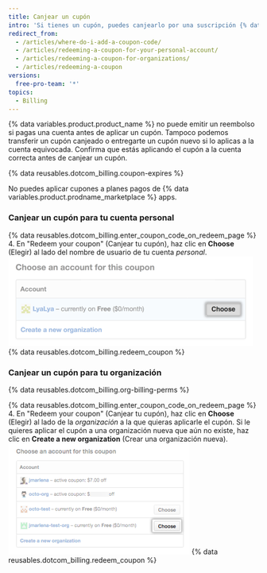 ```yaml
---
title: Canjear un cupón
intro: 'Si tienes un cupón, puedes canjearlo por una suscripción {% data variables.product.prodname_dotcom %} paga.'
redirect_from:
  - /articles/where-do-i-add-a-coupon-code/
  - /articles/redeeming-a-coupon-for-your-personal-account/
  - /articles/redeeming-a-coupon-for-organizations/
  - /articles/redeeming-a-coupon
versions:
  free-pro-team: '*'
topics:
  - Billing
---
```


{% data variables.product.product_name %} no puede emitir un reembolso si pagas una cuenta antes de aplicar un cupón. Tampoco podemos transferir un cupón canjeado o entregarte un cupón nuevo si lo aplicas a la cuenta equivocada. Confirma que estás aplicando el cupón a la cuenta correcta antes de canjear un cupón.

{% data reusables.dotcom_billing.coupon-expires %}

No puedes aplicar cupones a planes pagos de {% data variables.product.prodname_marketplace %} apps.

### Canjear un cupón para tu cuenta personal

{% data reusables.dotcom_billing.enter_coupon_code_on_redeem_page %}
4. En "Redeem your coupon" (Canjear tu cupón), haz clic en **Choose** (Elegir) al lado del nombre de usuario de tu cuenta *personal*. ![Botón Choose (Elegir)](/assets/images/help/settings/redeem-coupon-choose-button-for-personal-accounts.png)
{% data reusables.dotcom_billing.redeem_coupon %}

### Canjear un cupón para tu organización

{% data reusables.dotcom_billing.org-billing-perms %}

{% data reusables.dotcom_billing.enter_coupon_code_on_redeem_page %}
4. En "Redeem your coupon" (Canjear tu cupón), haz clic en **Choose** (Elegir) al lado de la *organización* a la que quieras aplicarle el cupón. Si le quieres aplicar el cupón a una organización nueva que aún no existe, haz clic en **Create a new organization** (Crear una organización nueva). ![Botón Choose (Elegir)](/assets/images/help/settings/redeem-coupon-choose-button.png)
{% data reusables.dotcom_billing.redeem_coupon %}
